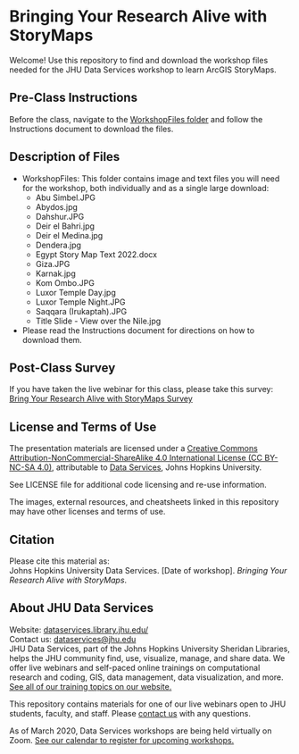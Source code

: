 # Bringing Your Research Alive with StoryMaps
Welcome! Use this repository to find and download the workshop files needed for the JHU Data Services workshop to learn ArcGIS StoryMaps.


## Pre-Class Instructions
Before the class, navigate to the [WorkshopFiles folder](WorkshopFiles) and follow the Instructions document to download the files.


## Description of Files
- WorkshopFiles: This folder contains image and text files you will need for the workshop, both individually and as a single large download:
    - Abu Simbel.JPG
    - Abydos.jpg
    - Dahshur.JPG
    - Deir el Bahri.jpg
    - Deir el Medina.jpg
    - Dendera.jpg
    - Egypt Story Map Text 2022.docx
    - Giza.JPG
    - Karnak.jpg
    - Kom Ombo.JPG
    - Luxor Temple Day.jpg
    - Luxor Temple Night.JPG
    - Saqqara (Irukaptah).JPG
    - Title Slide - View over the Nile.jpg
- Please read the Instructions document for directions on how to download them.

## Post-Class Survey
If you have taken the live webinar for this class, please take this survey: [Bring Your Research Alive with StoryMaps Survey](https://www.surveymonkey.com/r/BeginnerStoryMap)


## License and Terms of Use
The presentation materials are licensed under a [Creative Commons Attribution-NonCommercial-ShareAlike 4.0 International License (CC BY-NC-SA 4.0)](https://creativecommons.org/licenses/by-nc-sa/4.0/), attributable to [Data Services](https://dataservices.library.jhu.edu/), Johns Hopkins University.

See LICENSE file for additional code licensing and re-use information.   

The images, external resources, and cheatsheets linked in this repository may have other licenses and terms of use.


## Citation
Please cite this material as:    
Johns Hopkins University Data Services. [Date of workshop]. _Bringing Your Research Alive with StoryMaps_.



## About JHU Data Services   
Website: [dataservices.library.jhu.edu/](https://dataservices.library.jhu.edu/)   
Contact us: [dataservices@jhu.edu](mailto:dataservices@jhu.edu)   
JHU Data Services, part of the Johns Hopkins University Sheridan Libraries, helps the JHU community find, use, visualize, manage, and share data. We offer live webinars and self-paced online trainings on computational research and coding, GIS, data management, data visualization, and more. [See all of our training topics on our website.](https://dataservices.library.jhu.edu/training-workshops/)   

This repository contains materials for one of our live webinars open to JHU students, faculty, and staff. Please [contact us](mailto:dataservices@jhu.edu) with any questions.

As of March 2020, Data Services workshops are being held virtually on Zoom. [See our calendar to register for upcoming workshops.](https://dataservices.library.jhu.edu/training-workshops/calendar/)
